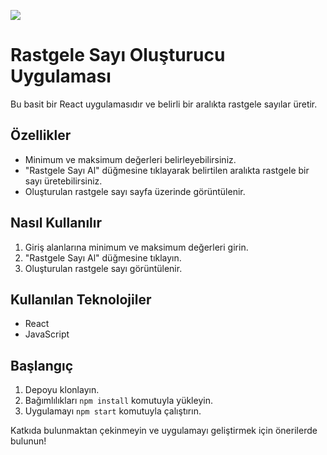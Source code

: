 ![](randomNumbApp.gif)


# Rastgele Sayı Oluşturucu Uygulaması

Bu basit bir React uygulamasıdır ve belirli bir aralıkta rastgele sayılar üretir.

## Özellikler

- Minimum ve maksimum değerleri belirleyebilirsiniz.
- "Rastgele Sayı Al" düğmesine tıklayarak belirtilen aralıkta rastgele bir sayı üretebilirsiniz.
- Oluşturulan rastgele sayı sayfa üzerinde görüntülenir.

## Nasıl Kullanılır

1. Giriş alanlarına minimum ve maksimum değerleri girin.
2. "Rastgele Sayı Al" düğmesine tıklayın.
3. Oluşturulan rastgele sayı görüntülenir.

## Kullanılan Teknolojiler

- React
- JavaScript

## Başlangıç

1. Depoyu klonlayın.
2. Bağımlılıkları `npm install` komutuyla yükleyin.
3. Uygulamayı `npm start` komutuyla çalıştırın.

Katkıda bulunmaktan çekinmeyin ve uygulamayı geliştirmek için önerilerde bulunun!


